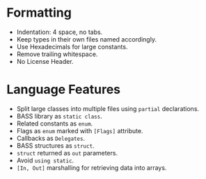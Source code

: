 # Formatting
- Indentation: 4 space, no tabs.
- Keep types in their own files named accordingly.
- Use Hexadecimals for large constants.
- Remove trailing whitespace.
- No License Header.

# Language Features
- Split large classes into multiple files using `partial` declarations.
- BASS library as `static class`.
- Related constants as `enum`.
- Flags as `enum` marked with `[Flags]` attribute.
- Callbacks as `Delegates`.
- BASS structures as `struct`.
- `struct` returned as `out` parameters.
- Avoid `using static`.
- `[In, Out]` marshalling for retrieving data into arrays.